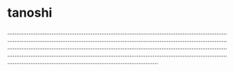 # tanoshi

.....................................................................................................................................................................................................................................................................................................................................................................................................................................................................................................................................................................................................